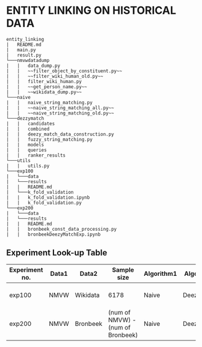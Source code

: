# ENTITY LINKING ON HISTORICAL DATA

```
entity_linking
|   README.md
|   main.py
|   result.py
└───nmvwdatadump
|   |   data_dump.py
|   |   ~~filter_object_by_constituent.py~~
|   |   ~~filter_wiki_human_old.py~~
|   |   filter_wiki_human.py
|   |   ~~get_person_name.py~~
|   |   ~~wikidata_dump.py~~
└───naive
|   |   naive_string_matching.py
|   |   ~~naive_string_matching_all.py~~
|   |   ~~naive_string_matching_old.py~~
└───dezzymatch
|   |   candidates
|   |   combined
|   |   deezy_match_data_construction.py
|   |   fuzzy_string_matching.py
|   |   models
|   |   queries
|   |   ranker_results
└───utils
|   |   utils.py
└───exp100
|   └───data
|   └───results
|   |   README.md
|   └───k_fold_validation
|   |   k_fold_validation.ipynb
|   |   k_fold_validation.py
└───exp200
|   └───data
|   └───results
|   |   README.md
|   |   bronbeek_const_data_processing.py
|   |   bronbeekDeezyMatchExp.ipynb
```

## Experiment Look-up Table

| Experiment no. | Data1 | Data2 | Sample size | Algorithm1 | Algorithm2 | Evaluation | File | 
| ----------- | ----------- | ----------- | ----------- | ----------- | ----------- | -----------| ----------- |
| exp100 | NMVW | Wikidata |  6178 | Naive | DeezyMatch | Based on Ground Truth | File | 
| exp200 | NMVW | Bronbeek | (num of NMVW) - (num of Bronbeek) | Naive | DeezyMatch |  Based human evaluation | File | 
